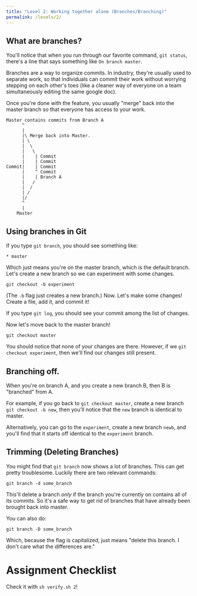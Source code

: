 ```yaml
---
title: "Level 2: Working together alone (Branches/Branching)"
permalink: /levels/2/
---
```


## What are branches?

You'll notice that when you run through our favorite command,
`git status`, there's a line that says something like
`On branch master`.

Branches are a way to organize commits. In industry, they're
usually used to separate work, so that individuals can commit
their work without worrying stepping on each other's toes (like
a cleaner way of everyone on a team simultaneously editing
the same google doc).

Once you're done with the feature, you usually "merge" back into
the master branch so that everyone has access to your work.

```
Master contains commits from Branch A
      ^
      |
      |\ Merge back into Master.
      | \
      |  \
      |   \
      |    | Commit
      |    | Commit
Commit|    | Commit
      |    ^ Commit
      |    | Branch A
      |   /
      |  /
      | /
      |/
      ^
      |
    Master
```

## Using branches in Git

If you type `git branch`, you should see something
like:

`* master`

Which just means you're on the master branch, which
is the default branch. Let's create a new branch
so we can experiment with some changes.

`git checkout -b experiment`

(The `-b` flag just creates a new branch.) 
Now. Let's make some changes! Create a file,
add it, and commit it!

If you type `git log`, you should see your commit
among the list of changes.

Now let's move back to the master branch!

`git checkout master`

You should notice that none of your changes are there.
However, if we `git checkout experiment`, then we'll
find our changes still present.

## Branching off.

When you're on branch A, and you create a new branch B,
then B is "branched" from A.

For example, if you go back to `git checkout master`, create
a new branch `git checkout -b new`, then you'll notice
that the `new` branch is identical to master.

Alternatively, you can go to the `experiment`, create a new
branch `newb`, and you'll find that it starts off identical
to the `experiment` branch.

## Trimming (Deleting Branches)

You might find that `git branch` now shows a lot of branches.
This can get pretty troublesome. Luckily there are two relevant
commands:

`git branch -d some_branch`

This'll delete a branch _only_ if the branch you're currently on
contains all of its commits. So it's a safe way to get rid of branches
that have already been brought back into master.

You can also do:

`git branch -D some_branch`

Which, because the flag is capitalized, just means "delete this 
branch. I don't care what the differences are."




# Assignment Checklist
Check it with `sh verify.sh 2`!